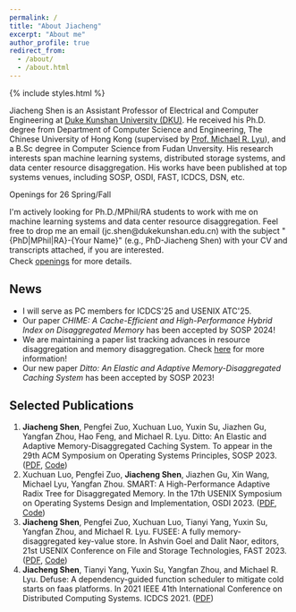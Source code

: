 ```yaml
---
permalink: /
title: "About Jiacheng"
excerpt: "About me"
author_profile: true
redirect_from: 
  - /about/
  - /about.html
---
```


{% include styles.html %} 

Jiacheng Shen is an Assistant Professor of Electrical and Computer Engineering at [Duke Kunshan University (DKU)](https://www.dukekunshan.edu.cn/). He received his Ph.D. degree from Department of Computer Science and Engineering, The Chinese University of Hong Kong (supervised by [Prof. Michael R. Lyu](https://www.cse.cuhk.edu.hk/lyu/)), and a B.Sc degree in Computer Science from Fudan Unversity. His research interests span machine learning systems, distributed storage systems, and data center resource disaggregation. His works have been published at top systems venues, including SOSP, OSDI, FAST, ICDCS, DSN, etc.

<!-- *I'm actively looking for Ph.D./M.Phil studengs starting from 2026 spring/fall to work with me on machine learning systems and distributed systems. Please drop me an email (jc.shen@dukekunshan.edu.cn) with the subject "{PhD/MPhil/RA}-{Your Name}" (e.g., PhD-Jiacheng Shen) with your CV and transcript attached.* -->

<div class="warning">
<div class="warning-title"><p>Openings for 26 Spring/Fall</p></div>
<div class="warning-text">
<p style="margin-top:0.8em">
I'm actively looking for Ph.D./MPhil/RA students to work with me on machine learning systems and data center resource disaggregation. Feel free to drop me an email (jc.shen@dukekunshan.edu.cn) with the subject "{PhD|MPhil|RA}-{Your Name}" (e.g., PhD-Jiacheng Shen) with your CV and transcripts attached, if you are interested. 
</p>
<p style="margin-top:-0.8em">
Check <a href="openings">openings</a> for more details.
</p></div>
</div>

News
-----
- I will serve as PC members for ICDCS'25 and USENIX ATC'25.
- Our paper *CHIME: A Cache-Efficient and High-Performance Hybrid Index on Disaggregated Memory* has been accepted by SOSP 2024!
- We are maintaining a paper list tracking advances in resource disaggregation and memory disaggregation. Check [here](https://github.com/dmemsys/awesome-disaggregated-memory) for more information!
- Our new paper *Ditto: An Elastic and Adaptive Memory-Disaggregated Caching System* has been accepted by SOSP 2023!


Selected Publications
------
1. **Jiacheng Shen**, Pengfei Zuo, Xuchuan Luo, Yuxin Su, Jiazhen Gu, Yangfan Zhou, Hao Feng, and Michael R. Lyu. Ditto: An Elastic and Adaptive Memory-Disaggregated Caching System. To appear in the 29th ACM Symposium on Operating Systems Principles, SOSP 2023. ([PDF](http://bernardshen.github.io/files/sosp23shen.pdf), [Code](https://github.com/dmemsys/Ditto))
2. Xuchuan Luo, Pengfei Zuo, **Jiacheng Shen**, Jiazhen Gu, Xin Wang, Michael Lyu, Yangfan Zhou. SMART: A High-Performance Adaptive Radix Tree for Disaggregated Memory. In the 17th USENIX Symposium on Operating Systems Design and Implementation, OSDI 2023. ([PDF](https://www.usenix.org/system/files/osdi23-luo.pdf), [Code](https://github.com/dmemsys/SMART))
3. **Jiacheng Shen**, Pengfei Zuo, Xuchuan Luo, Tianyi Yang, Yuxin Su, Yangfan Zhou, and Michael R. Lyu. FUSEE: A fully memory-disaggregated key-value store. In Ashvin Goel and Dalit Naor, editors, 21st USENIX Conference on File and Storage Technologies, FAST 2023. ([PDF](https://www.usenix.org/system/files/fast23-shen.pdf), [Code](https://github.com/dmemsys/FUSEE))
4. **Jiacheng Shen**, Tianyi Yang, Yuxin Su, Yangfan Zhou, and Michael R. Lyu. Defuse: A dependency-guided function scheduler to mitigate cold starts on faas platforms. In 2021 IEEE 41th International Conference on Distributed Computing Systems. ICDCS 2021. ([PDF](https://ieeexplore.ieee.org/abstract/document/9546470/))
